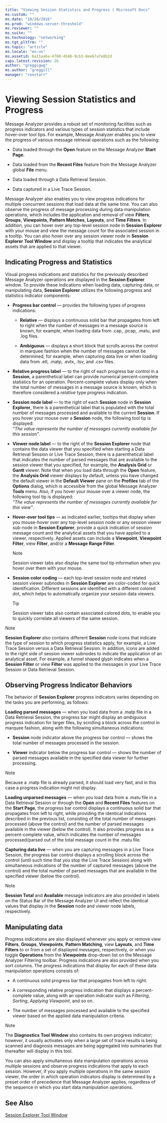```yaml
---
title: "Viewing Session Statistics and Progress | Microsoft Docs"
ms.custom: ""
ms.date: "10/26/2016"
ms.prod: "windows-server-threshold"
ms.reviewer: ""
ms.suite: ""
ms.technology: "networking"
ms.tgt_pltfrm: ""
ms.topic: "article"
ms.locale: "en-us"
ms.assetid: 6a11aaba-4760-4548-9cb3-8ee67a7e8b2d
caps.latest.revision: 26
author: "greggigwg"
ms.author: "greggill"
manager: "ronstarr"
---
```

# Viewing Session Statistics and Progress
Message Analyzer provides a robust set of monitoring facilities such as progress indicators and various types of session statistics that include hover-over tool tips. For example, Message Analyzer enables you to view the progress of various message retrieval operations such as the following:  
  
-   Data loaded through the **Open** feature on the Message Analyzer **Start Page**.  
  
-   Data loaded from the **Recent Files** feature from the Message Analyzer global **File** menu.  
  
-   Data loaded through a Data Retrieval Session.  
  
-   Data captured in a Live Trace Session.  
  
 Message Analyzer also enables you to view progress indications for multiple concurrent sessions that load data at the same time. You can also observe the progress of message processing during data manipulation operations, which includes the application and removal of view **Filters**, **Groups**, **Viewpoints**, **Pattern Matches**, **Layouts**, and **Time Filters**. In addition, you can hover over any top-level session node in **Session Explorer** with your mouse and view the message count for the associated session in a tooltip. You can also hover over any session viewer node in **Session Explorer** **Tool Window** and display a tooltip that indicates the analytical assets that are applied to that viewer.  
  
## Indicating Progress and Statistics  
 Visual progress indications and statistics for the previously described Message Analyzer operations are displayed in the **Session Explorer** window. To provide these indications when loading data, capturing data, or manipulating data, **Session Explorer** utilizes the following progress and statistics indicator components:  
  
-   **Progress bar control** — provides the following types of progress indications:  
  
    -   **Relative** — displays a continuous solid bar that propagates from left to right when the number of messages in a message source is known, for example, when loading data from .cap, .pcap, .matu, and .log files.  
  
    -   **Ambiguous** — displays a short block that scrolls across the control in marquee fashion when the number of messages cannot be determined, for example, when capturing data live or when loading data from .etl, .matp, .evtx, .tsv, and .csv files.  
  
-   **Relative progress label** — to the right of each progress bar control in a **Session**, a parenthetical label can provide numerical percent-complete statistics for an operation. Percent-complete values display only when the total number of messages in a message source is known, which is therefore considered a *relative* type progress indication.  
  
-   **Session node label** — to the right of each **Session** node in **Session Explorer**, there is a parenthetical label that is populated with the total number of messages processed and available to the current **Session**. If you hover your mouse over a **Session** node, the following tool tip is displayed:   
    *“The value represents the number of messages currently available for this session”*.  
  
-   **Viewer node label** — to the right of the **Session Explorer** node that contains the data viewer that you specified when starting a Data Retrieval Session or Live Trace Session, there is a parenthetical label that indicates the number of parsed messages that are available to the session viewer that you specified, for example, the **Analysis Grid** or **Gantt** viewer. Note that when you load data through the **Open** feature, the **Analysis Grid** viewer displays by default, unless you have changed the default viewer in the **Default Viewer** pane on the **Profiles** tab of the **Options** dialog, which is accessible from the global Message Analyzer **Tools** menu. Also, if you hover your mouse over a viewer node, the following tool tip is displayed:   
    *“The value represents the number of messages currently available for this view”*.  
  
-   **Hover-over tool tips** — as indicated earlier, tooltips that display when you mouse-hover over any top-level session node or any session viewer sub-node in **Session Explorer**, provide a quick indication of session message count and the analytical assets that you have applied to a viewer, respectively. Applied assets can include a **Viewpoint**, **Viewpoint Filter**, view **Filter**, and/or a **Message Range Filter**.  
  
    > [!NOTE]
    >  Session viewer tabs also display the same tool tip information when you hover over them with your mouse.  
  
-   **Session color coding** — each top-level session node and related session viewer subnodes in **Session Explorer** are color-coded for quick identification. Different sessions are identified with a different colored dot, which helps to automatically organize your session data viewers.  
  
    > [!TIP]
    >  Session viewer tabs also contain associated colored dots, to enable you to quickly correlate all viewers of the same session.  
  
> [!NOTE]
>  **Session Explorer** also contains different **Session** node icons that indicate the type of session to which progress statistics apply, for example, a Live Trace Session versus a Data Retrieval Session. In addition, icons are added to the right side of session viewer subnodes to indicate the application of an analytical asset. For example, a funnel shaped glyph indicates when a **Session Filter** or view **Filter** was applied to the messages in your Live Trace Session or Data Retrieval Session.  
  
## Observing Progress Indicator Behaviors  
 The behavior of **Session Explorer** progress indicators varies depending on the tasks you are performing, as follows:  
  
 **Loading parsed messages** — when you load data from a .matp file in a Data Retrieval Session, the progress bar might display an *ambiguous* progress indication for larger files, by scrolling a block across the control in marquee fashion, along with the following simultaneous indications:  
  
-   **Session** node indicator above the progress bar control — shows the total number of messages processed in the session.  
  
-   **Viewer** indicator below the progress bar control — shows the number of parsed messages available in the specified data viewer for further processing.  
  
> [!NOTE]
>  Because a .matp file is already parsed, it should load very fast, and in this case a progress indication might not display.  
  
 **Loading unparsed messages** — when you load data from a .matu file in a Data Retrieval Session or through the **Open** and **Recent Files** features on the **Start Page**, the progress bar control displays a continuous solid bar that propagates from left to right, while providing the identical indications described in the previous list, consisting of the total number of messages processed (above the control) and the number of parsed messages available in the viewer (below the control). It also provides progress as a percent-complete value, which indicates the number of messages processed/parsed out of the total message count in the .matu file.  
  
 **Capturing data live** — when you are capturing messages in a Live Trace Session, the progress bar control displays a scrolling block across the control (until such time that you stop the Live Trace Session) along with simultaneous indications of the number of captured messages (above the control) and the total number of parsed messages that are available in the specified viewer (below the control).  
  
> [!NOTE]
>  **Session Total** and **Available** message indicators are also provided in labels on the Status Bar of the Message Analyzer UI and reflect the identical values that display in the **Session** node and viewer node labels, respectively.  
  
## Manipulating data  
 Progress indications are also displayed whenever you apply or remove view **Filters**, **Groups**, **Viewpoints**, **Pattern Matching**, view **Layouts**, and **Time Filters** to or from a set of displayed messages, respectively, or when you toggle **Operations** from the **Viewpoints** drop-down list on the Message Analyzer Filtering toolbar. Progress indications are also provided when you sort columns. The progress indications that display for each of these data manipulation operations consists of:  
  
-   A continuous solid progress bar that propagates from left to right.  
  
-   A corresponding relative progress indication that displays a percent-complete value, along with an operation indicator such as *Filtering*, *Sorting*, *Applying Viewpoint*, and so on.  
  
-   The number of messages processed and available to the specified viewer based on the applied data manipulation criteria.  
  
> [!NOTE]
>  The **Diagnostics** **Tool Window** also contains its own progress indicator; however, it usually activates only when a large set of trace results is being scanned and diagnosis messages are being aggregated into summaries that thereafter will display in this tool.  
  
 You can also apply simultaneous data manipulation operations across multiple sessions and observe progress indications that apply to each session. However, if you apply multiple operations in the same session viewer, the order in which operation indicators display is determined by a preset order of precedence that Message Analyzer applies, regardless of the sequence in which you start data manipulation operations.  
  
## See Also  
 [Session Explorer Tool Window](session-explorer-tool-window.md)